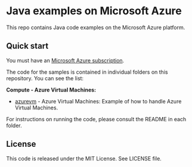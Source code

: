 # Java examples on Microsoft Azure

This repo contains Java code examples on the Microsoft Azure platform.




## Quick start

You must have an [Microsoft Azure subscription](https://azure.microsoft.com/).

The code for the samples is contained in individual folders on this repository. You can see the list:

**Compute - Azure Virtual Machines:**
* [azurevm](/azurevm) - Azure Virtual Machines: Example of how to handle Azure Virtual Machines.



For instructions on running the code, please consult the README in each folder. 




## License

This code is released under the MIT License. See LICENSE file.
